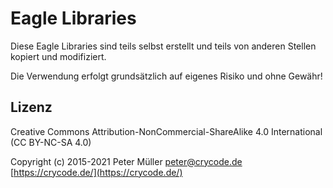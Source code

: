 # Eagle Libraries

Diese Eagle Libraries sind teils selbst erstellt und teils von anderen Stellen kopiert und modifiziert.

Die Verwendung erfolgt grundsätzlich auf eigenes Risiko und ohne Gewähr!

## Lizenz

Creative Commons Attribution-NonCommercial-ShareAlike 4.0 International (CC BY-NC-SA 4.0)

Copyright (c) 2015-2021 Peter Müller <peter@crycode.de> [https://crycode.de/](https://crycode.de/)
